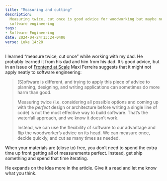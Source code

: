 ```yaml
---
title: "Measuring and cutting"
description:
  Measuring twice, cut once is good advice for woodworking but maybe not for
  software engineering
tags:
- Software Engineering
date: 2024-04-24T13:24-0400
verse: Luke 14:28
---
```


I learned “measure twice, cut once” while working with my dad. He probably
learned it from his dad and him from his dad. It’s good advice, but in an issue
of [Frontend at Scale](https://frontendatscale.com/issues/16/) Maxi Ferreira
suggests that it might not apply neatly to software engineering:

> [S]oftware is different, and trying to apply this piece of advice to planning,
> designing, and writing applications can sometimes do more harm than good.
>
> Measuring twice (i.e. considering all possible options and coming up with
> the *perfect* design or architecture before writing a single line of code) is
> not the most effective way to build software. That’s the waterfall approach,
> and we know it doesn’t work.
>
> Instead, we can use the flexibility of software to our advantage and flip the
> woodworker’s advice on its head. We can measure once, decide quickly, and cut
> as many times as needed.

When your materials are (close to) free, you don’t need to spend the extra time
up front getting all of measurements perfect. Instead, get ship something and
spend that time iterating.

He expands on the idea more in the article. Give it a read and let me know what
you think.
